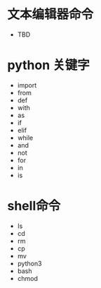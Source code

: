 # 文本编辑器命令

- TBD

# python 关键字

- import
- from
- def
- with
- as
- if
- elif
- while
- and
- not
- for
- in
- is

# shell命令

- ls
- cd
- rm
- cp
- mv
- python3
- bash
- chmod